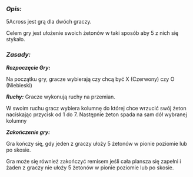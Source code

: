 ### _Opis:_
5Across jest grą dla dwóch graczy.
 
Celem gry jest ułożenie swoich żetonów w taki sposób aby 5 z nich się stykało. 

### _Zasady:_

***Rozpoczęcie Gry:***

Na początku gry, gracze wybierają czy chcą być X (Czerwony) czy O (Niebieski)

***Ruchy:***
Gracze wykonują ruchy na przemian.

W swoim ruchu gracz wybiera kolumnę do której  chce wrzucić swój żeton naciskając przycisk od 1 do 7. Następnie żeton spada na sam dół wybranej kolumny 


***Zakończenie gry:***

Gra kończy się, gdy jeden z graczy ułoży 5 żetonów w pionie poziomie lub po skosie.

Gra może się również zakończyć remisem jeśli cała plansza się zapełni i żaden
z graczy nie ułoży 5 żetonów w pionie poziomie lub po skosie.